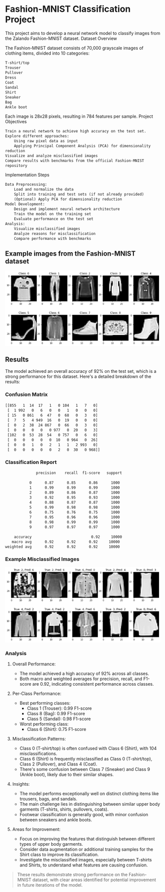 # Fashion-MNIST Classification Project

This project aims to develop a neural network model to classify images from the Zalando Fashion-MNIST dataset.
Dataset Overview

The Fashion-MNIST dataset consists of 70,000 grayscale images of clothing items, divided into 10 categories:

    T-shirt/top
    Trouser
    Pullover
    Dress
    Coat
    Sandal
    Shirt
    Sneaker
    Bag
    Ankle boot

Each image is 28x28 pixels, resulting in 784 features per sample.
Project Objectives

    Train a neural network to achieve high accuracy on the test set.
    Explore different approaches:
        Using raw pixel data as input
        Applying Principal Component Analysis (PCA) for dimensionality reduction
    Visualize and analyze misclassified images
    Compare results with benchmarks from the official Fashion-MNIST repository

Implementation Steps

    Data Preprocessing:
        Load and normalize the data
        Split into training and test sets (if not already provided)
        (Optional) Apply PCA for dimensionality reduction
    Model Development:
        Design and implement neural network architecture
        Train the model on the training set
        Evaluate performance on the test set
    Analysis:
        Visualize misclassified images
        Analyze reasons for misclassification
        Compare performance with benchmarks

## Example images from the Fashion-MNIST dataset

![alt text](image-2.png)

## Results

The model achieved an overall accuracy of 92% on the test set, which is a strong performance for this dataset. Here's a detailed breakdown of the results:

### Confusion Matrix

```
[[855   1  14  17   1   0 104   1   7   0]
 [  1 992   0   6   0   0   1   0   0   0]
 [ 15   0 861   6  47   0  68   0   3   0]
 [  7   5   4 949  16   0  19   0   0   0]
 [  0   2  38  24 867   0  66   0   3   0]
 [  0   0   0   0   0 977   0  20   0   3]
 [102   0  53  28  54   0 757   0   6   0]
 [  0   0   0   0   0  10   0 964   0  26]
 [  0   0   1   0   2   1   1   2 993   0]
 [  0   0   0   0   0   2   0  30   0 968]]
```

### Classification Report

```
              precision    recall  f1-score   support

           0      0.87      0.85      0.86      1000
           1      0.99      0.99      0.99      1000
           2      0.89      0.86      0.87      1000
           3      0.92      0.95      0.93      1000
           4      0.88      0.87      0.87      1000
           5      0.99      0.98      0.98      1000
           6      0.75      0.76      0.75      1000
           7      0.95      0.96      0.96      1000
           8      0.98      0.99      0.99      1000
           9      0.97      0.97      0.97      1000

    accuracy                           0.92     10000
   macro avg      0.92      0.92      0.92     10000
weighted avg      0.92      0.92      0.92     10000
```
### Example Misclassified Images

![alt text](image-3.png)


### Analysis

1. Overall Performance:
   - The model achieved a high accuracy of 92% across all classes.
   - Both macro and weighted averages for precision, recall, and F1-score are 0.92, indicating consistent performance across classes.

2. Per-Class Performance:
   - Best performing classes:
     - Class 1 (Trouser): 0.99 F1-score
     - Class 8 (Bag): 0.99 F1-score
     - Class 5 (Sandal): 0.98 F1-score
   - Worst performing class:
     - Class 6 (Shirt): 0.75 F1-score

3. Misclassification Patterns:
   - Class 0 (T-shirt/top) is often confused with Class 6 (Shirt), with 104 misclassifications.
   - Class 6 (Shirt) is frequently misclassified as Class 0 (T-shirt/top), Class 2 (Pullover), and Class 4 (Coat).
   - There's some confusion between Class 7 (Sneaker) and Class 9 (Ankle boot), likely due to their similar shapes.

4. Insights:
   - The model performs exceptionally well on distinct clothing items like trousers, bags, and sandals.
   - The main challenge lies in distinguishing between similar upper body garments (T-shirts, shirts, pullovers, coats).
   - Footwear classification is generally good, with minor confusion between sneakers and ankle boots.

5. Areas for Improvement:
   - Focus on improving the features that distinguish between different types of upper body garments.
   - Consider data augmentation or additional training samples for the Shirt class to improve its classification.
   - Investigate the misclassified images, especially between T-shirts and Shirts, to understand what features are causing confusion.

> These results demonstrate strong performance on the Fashion-MNIST dataset, with clear areas identified for potential improvement in future iterations of the model.
